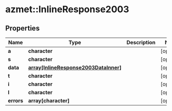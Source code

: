 # azmet::InlineResponse2003


## Properties
Name | Type | Description | Notes
------------ | ------------- | ------------- | -------------
**a** | **character** |  | [optional] 
**s** | **character** |  | [optional] 
**data** | [**array[InlineResponse2003DataInner]**](inline_response_200_3_data_inner.md) |  | [optional] 
**t** | **character** |  | [optional] 
**i** | **character** |  | [optional] 
**l** | **character** |  | [optional] 
**errors** | **array[character]** |  | [optional] 


